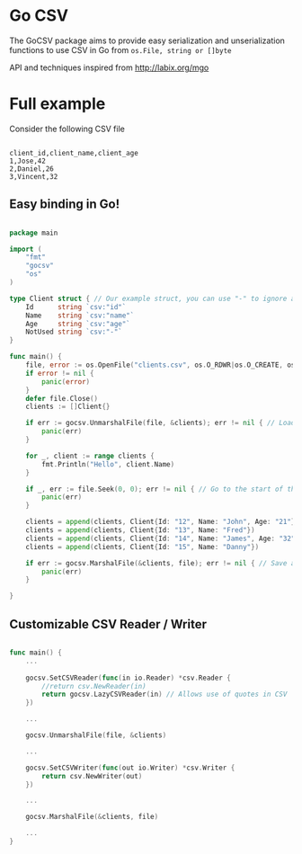 Go CSV
=====

The GoCSV package aims to provide easy serialization and unserialization functions to use CSV in Go from ```os.File, string or []byte```

API and techniques inspired from http://labix.org/mgo

Full example
=====

Consider the following CSV file

```csv

client_id,client_name,client_age
1,Jose,42
2,Daniel,26
3,Vincent,32

```

Easy binding in Go!
---

```go

package main

import (
	"fmt"
	"gocsv"
	"os"
)

type Client struct { // Our example struct, you can use "-" to ignore a field
	Id      string `csv:"id"`
	Name    string `csv:"name"`
	Age     string `csv:"age"`
	NotUsed string `csv:"-"`
}

func main() {
	file, error := os.OpenFile("clients.csv", os.O_RDWR|os.O_CREATE, os.ModePerm)
	if error != nil {
		panic(error)
	}
	defer file.Close()
	clients := []Client{}

	if err := gocsv.UnmarshalFile(file, &clients); err != nil { // Load the first clients from file
		panic(err)
	}

	for _, client := range clients {
		fmt.Println("Hello", client.Name)
	}

	if _, err := file.Seek(0, 0); err != nil { // Go to the start of the file
		panic(err)
	}

	clients = append(clients, Client{Id: "12", Name: "John", Age: "21"}) // Add clients
	clients = append(clients, Client{Id: "13", Name: "Fred"})
	clients = append(clients, Client{Id: "14", Name: "James", Age: "32"})
	clients = append(clients, Client{Id: "15", Name: "Danny"})

	if err := gocsv.MarshalFile(&clients, file); err != nil { // Save all clients back to the CSV file
		panic(err)
	}

}

```

Customizable CSV Reader / Writer
---

```go

func main() {
	...
	
	gocsv.SetCSVReader(func(in io.Reader) *csv.Reader {
    	//return csv.NewReader(in)
    	return gocsv.LazyCSVReader(in) // Allows use of quotes in CSV
    })

    ...

    gocsv.UnmarshalFile(file, &clients)

    ...

    gocsv.SetCSVWriter(func(out io.Writer) *csv.Writer {
    	return csv.NewWriter(out)
    })

    ...

    gocsv.MarshalFile(&clients, file)

	...
}

```
